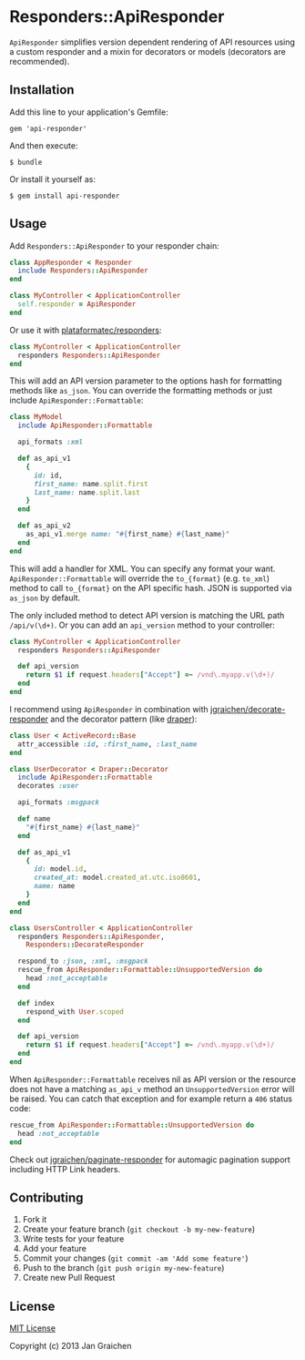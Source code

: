 # Responders::ApiResponder

`ApiResponder` simplifies version dependent rendering of API resources using a custom responder and a mixin for decorators or models (decorators are recommended).

## Installation

Add this line to your application's Gemfile:

    gem 'api-responder'

And then execute:

    $ bundle

Or install it yourself as:

    $ gem install api-responder

## Usage

Add `Responders::ApiResponder` to your responder chain:

```ruby
class AppResponder < Responder
  include Responders::ApiResponder
end

class MyController < ApplicationController
  self.responder = ApiResponder
end
```

Or use it with [plataformatec/responders](https://github.com/plataformatec/responders):

```ruby
class MyController < ApplicationController
  responders Responders::ApiResponder
end
```

This will add an API version parameter to the options hash for formatting methods like `as_json`. You can override the formatting methods or just include `ApiResponder::Formattable`:

```ruby
class MyModel
  include ApiResponder::Formattable

  api_formats :xml

  def as_api_v1
    {
      id: id,
      first_name: name.split.first
      last_name: name.split.last
    }
  end

  def as_api_v2
    as_api_v1.merge name: "#{first_name} #{last_name}"
  end
end
```

This will add a handler for XML. You can specify any format your want. `ApiResponder::Formattable` will override the `to_{format}` (e.g. `to_xml`) method to call `to_{format}` on the API specific hash. JSON is supported via `as_json` by default.

The only included method to detect API version is matching the URL path `/api/v(\d+)`. Or you can add an `api_version` method to your controller:

```ruby
class MyController < ApplicationController
  responders Responders::ApiResponder

  def api_version
    return $1 if request.headers["Accept"] =~ /vnd\.myapp.v(\d+)/
  end
end
```

I recommend using `ApiResponder` in combination with [jgraichen/decorate-responder](/jgraichen/decorate-responder) and the decorator pattern (like [draper](/drapergem/draper)):

```ruby
class User < ActiveRecord::Base
  attr_accessible :id, :first_name, :last_name
end

class UserDecorator < Draper::Decorator
  include ApiResponder::Formattable
  decorates :user

  api_formats :msgpack

  def name
    "#{first_name} #{last_name}"
  end

  def as_api_v1
    {
      id: model.id,
      created_at: model.created_at.utc.iso8601,
      name: name
    }
  end
end

class UsersController < ApplicationController
  responders Responders::ApiResponder,
    Responders::DecorateResponder

  respond_to :json, :xml, :msgpack
  rescue_from ApiResponder::Formattable::UnsupportedVersion do
    head :not_acceptable
  end

  def index
    respond_with User.scoped
  end

  def api_version
    return $1 if request.headers["Accept"] =~ /vnd\.myapp.v(\d+)/
  end
end
```

When `ApiResponder::Formattable` receives nil as API version or the resource does not have a matching `as_api_v` method an `UnsupportedVersion` error will be raised. You can catch that exception and for example return a `406` status code:

```ruby
rescue_from ApiResponder::Formattable::UnsupportedVersion do
  head :not_acceptable
end
```

Check out [jgraichen/paginate-responder](/jgraichen/paginate-responder) for automagic pagination support including HTTP Link headers.

## Contributing

1. Fork it
2. Create your feature branch (`git checkout -b my-new-feature`)
3. Write tests for your feature
4. Add your feature
5. Commit your changes (`git commit -am 'Add some feature'`)
6. Push to the branch (`git push origin my-new-feature`)
7. Create new Pull Request

## License

[MIT License](http://www.opensource.org/licenses/mit-license.php)

Copyright (c) 2013 Jan Graichen

